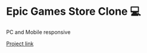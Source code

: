 # Epic Games Store Clone :computer:
PC and Mobile responsive

[Project link](https://rzayevgara.github.io/Epic-Games-Store-Clone)
